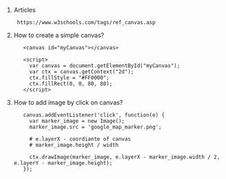 1. Articles
      
        https://www.w3schools.com/tags/ref_canvas.asp
2. How to create a simple canvas?
      
          <canvas id="myCanvas"></canvas>

          <script>
            var canvas = document.getElementById("myCanvas");
            var ctx = canvas.getContext("2d");
            ctx.fillStyle = "#FF0000";
            ctx.fillRect(0, 0, 80, 80);
          </script>
          
3. How to add image by click on canvas?
          
          canvas.addEventListener('click', function(e) {
            var marker_image = new Image();
            marker_image.src = 'google_map_marker.png';
            
            # e.layerX - coordiante of canvas
            # marker_image.height / width
            
            ctx.drawImage(marker_image, e.layerX - marker_image.width / 2, e.layerY - marker_image.height);
          });
